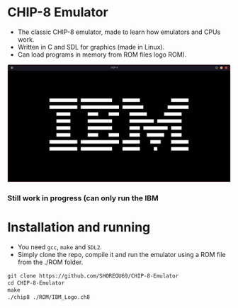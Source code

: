 # CHIP-8 Emulator
- The classic CHIP-8 emulator, made to learn how emulators and CPUs work.
- Written in C and SDL for graphics (made in Linux).
- Can load programs in memory from ROM files logo ROM). 

![image info](./assets/chip8.png)
### Still work in progress (can only run the IBM

# Installation and running

- You need `gcc`, `make` and `SDL2`.
- Simply clone the repo, compile it and run the emulator using a ROM file from the ./ROM folder.

```
git clone https://github.com/SHOREQU69/CHIP-8-Emulator
cd CHIP-8-Emulator
make
./chip8 ./ROM/IBM_Logo.ch8
```
